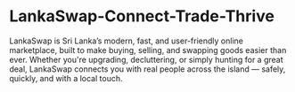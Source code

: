 # LankaSwap-Connect-Trade-Thrive
LankaSwap is Sri Lanka’s modern, fast, and user-friendly online marketplace, built to make buying, selling, and swapping goods easier than ever. Whether you're upgrading, decluttering, or simply hunting for a great deal, LankaSwap connects you with real people across the island — safely, quickly, and with a local touch.
